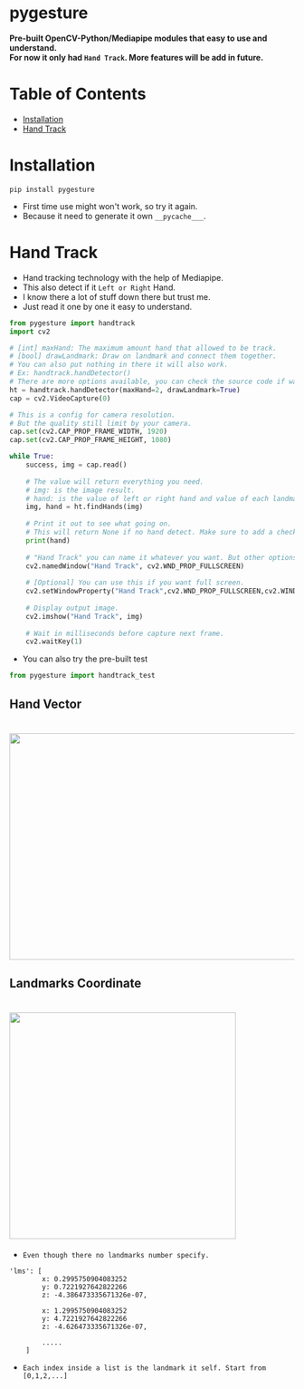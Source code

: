 # pygesture
**Pre-built OpenCV-Python/Mediapipe modules that easy to use and understand.  
For now it only had `Hand Track`. More features will be add in future.**
# Table of Contents
- [Installation](#installation)
- [Hand Track](#hand-track)

# Installation
```
pip install pygesture
```
- First time use might won't work, so try it again.
- Because it need to generate it own `__pycache___`.
# Hand Track
- Hand tracking technology with the help of Mediapipe.  
- This also detect if it `Left or Right` Hand.
- I know there a lot of stuff down there but trust me.  
- Just read it one by one it easy to understand.
```python
from pygesture import handtrack
import cv2

# [int] maxHand: The maximum amount hand that allowed to be track.
# [bool] drawLandmark: Draw on landmark and connect them together.
# You can also put nothing in there it will also work.
# Ex: handtrack.handDetector()
# There are more options available, you can check the source code if want to learn more.
ht = handtrack.handDetector(maxHand=2, drawLandmark=True)
cap = cv2.VideoCapture(0)

# This is a config for camera resolution.
# But the quality still limit by your camera.
cap.set(cv2.CAP_PROP_FRAME_WIDTH, 1920)
cap.set(cv2.CAP_PROP_FRAME_HEIGHT, 1080)

while True:
    success, img = cap.read()
    
    # The value will return everything you need.
    # img: is the image result.
    # hand: is the value of left or right hand and value of each landmarks on each hand.
    img, hand = ht.findHands(img)
    
    # Print it out to see what going on. 
    # This will return None if no hand detect. Make sure to add a check condition.
    print(hand)
    
    # "Hand Track" you can name it whatever you want. But other options may required.
    cv2.namedWindow("Hand Track", cv2.WND_PROP_FULLSCREEN)
    
    # [Optional] You can use this if you want full screen.
    cv2.setWindowProperty("Hand Track",cv2.WND_PROP_FULLSCREEN,cv2.WINDOW_FULLSCREEN)
    
    # Display output image.
    cv2.imshow("Hand Track", img)
    
    # Wait in milliseconds before capture next frame.
    cv2.waitKey(1)
```
- You can also try the pre-built test
```python
from pygesture import handtrack_test
```
## Hand Vector
# <img src="https://user-images.githubusercontent.com/59399625/219934003-aec18124-e0ea-4809-9735-429cee1a2275.png"  width="600" height="400">
## Landmarks Coordinate  
# <img src="https://user-images.githubusercontent.com/59399625/219934029-cbdf2a78-30fd-422c-83ca-baafa9bef087.png" width="400" height="400">  
- ``Even though there no landmarks number specify.``
```
'lms': [
        x: 0.2995750904083252
        y: 0.7221927642822266
        z: -4.386473335671326e-07,

        x: 1.2995750904083252
        y: 4.7221927642822266
        z: -4.626473335671326e-07,

        .....
    ]
```
- ``Each index inside a list is the landmark it self. Start from [0,1,2,...]``

